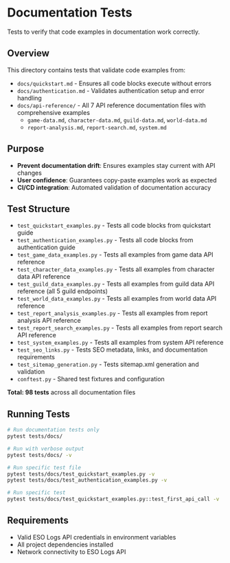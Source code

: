 # Documentation Tests

Tests to verify that code examples in documentation work correctly.

## Overview

This directory contains tests that validate code examples from:
- `docs/quickstart.md` - Ensures all code blocks execute without errors
- `docs/authentication.md` - Validates authentication setup and error handling
- `docs/api-reference/` - All 7 API reference documentation files with comprehensive examples
  - `game-data.md`, `character-data.md`, `guild-data.md`, `world-data.md`
  - `report-analysis.md`, `report-search.md`, `system.md`

## Purpose

- **Prevent documentation drift**: Ensures examples stay current with API changes
- **User confidence**: Guarantees copy-paste examples work as expected
- **CI/CD integration**: Automated validation of documentation accuracy

## Test Structure

- `test_quickstart_examples.py` - Tests all code blocks from quickstart guide
- `test_authentication_examples.py` - Tests all code blocks from authentication guide
- `test_game_data_examples.py` - Tests all examples from game data API reference
- `test_character_data_examples.py` - Tests all examples from character data API reference
- `test_guild_data_examples.py` - Tests all examples from guild data API reference (all 5 guild endpoints)
- `test_world_data_examples.py` - Tests all examples from world data API reference
- `test_report_analysis_examples.py` - Tests all examples from report analysis API reference
- `test_report_search_examples.py` - Tests all examples from report search API reference
- `test_system_examples.py` - Tests all examples from system API reference
- `test_seo_links.py` - Tests SEO metadata, links, and documentation requirements
- `test_sitemap_generation.py` - Tests sitemap.xml generation and validation
- `conftest.py` - Shared test fixtures and configuration

**Total: 98 tests** across all documentation files

## Running Tests

```bash
# Run documentation tests only
pytest tests/docs/

# Run with verbose output
pytest tests/docs/ -v

# Run specific test file
pytest tests/docs/test_quickstart_examples.py -v
pytest tests/docs/test_authentication_examples.py -v

# Run specific test
pytest tests/docs/test_quickstart_examples.py::test_first_api_call -v
```

## Requirements

- Valid ESO Logs API credentials in environment variables
- All project dependencies installed
- Network connectivity to ESO Logs API
